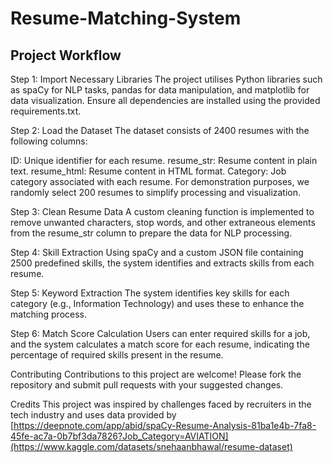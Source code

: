 # Resume-Matching-System

## Project Workflow
Step 1: Import Necessary Libraries
The project utilises Python libraries such as spaCy for NLP tasks, pandas for data manipulation, and matplotlib for data visualization. Ensure all dependencies are installed using the provided requirements.txt.

Step 2: Load the Dataset
The dataset consists of 2400 resumes with the following columns:

ID: Unique identifier for each resume.
resume_str: Resume content in plain text.
resume_html: Resume content in HTML format.
Category: Job category associated with each resume.
For demonstration purposes, we randomly select 200 resumes to simplify processing and visualization.

Step 3: Clean Resume Data
A custom cleaning function is implemented to remove unwanted characters, stop words, and other extraneous elements from the resume_str column to prepare the data for NLP processing.

Step 4: Skill Extraction
Using spaCy and a custom JSON file containing 2500 predefined skills, the system identifies and extracts skills from each resume.

Step 5: Keyword Extraction
The system identifies key skills for each category (e.g., Information Technology) and uses these to enhance the matching process.

Step 6: Match Score Calculation
Users can enter required skills for a job, and the system calculates a match score for each resume, indicating the percentage of required skills present in the resume.

Contributing
Contributions to this project are welcome! Please fork the repository and submit pull requests with your suggested changes.

Credits
This project was inspired by challenges faced by recruiters in the tech industry and uses data provided by [https://deepnote.com/app/abid/spaCy-Resume-Analysis-81ba1e4b-7fa8-45fe-ac7a-0b7bf3da7826?Job_Category=AVIATION](https://www.kaggle.com/datasets/snehaanbhawal/resume-dataset)
